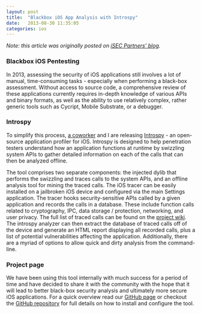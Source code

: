 ```yaml
---
layout: post
title:  "Blackbox iOS App Analysis with Introspy"
date:   2013-08-30 11:35:05
categories: ios
---
```


_Note: this article was originally posted on [iSEC Partners’ blog][isec-blog]._

### Blackbox iOS Pentesting

In 2013, assessing the security of iOS applications still involves a lot of manual, time-consuming tasks - especially when performing a black-box assessment. Without access to source code, a comprehensive review of these applications currently requires in-depth knowledge of various APIs and binary
formats, as well as the ability to use relatively complex, rather generic tools such as Cycript, Mobile Substrate, or a debugger.


### Introspy

To simplify this process, [a coworker][tdaniels] and I are releasing [Introspy][introspy-page] - an open-source application profiler for iOS. Introspy is designed to help penetration testers understand how an application functions at runtime by swizzling system APIs to gather detailed information on each of the calls that can then be analyzed offline.

The tool comprises two separate components: the injected dylib that performs the swizzling and traces calls to the system APIs, and an offline analysis tool for mining the traced calls. The iOS tracer can be easily installed on a jailbroken iOS device and configured via the main Settings application. The tracer hooks security-sensitive APIs called by a given application and records the calls in a database. These include function calls related to cryptography, IPC, data storage / protection, networking, and user privacy. The full list of traced calls can be found on the [project wiki][introspy-wiki]. The introspy analyzer can then extract the database of traced calls off of the device and generate an HTML report displaying all recorded calls, plus a list of potential vulnerabilities affecting the application. Additionally, there are a myriad of options to allow quick and dirty analysis from the command-line.


### Project page

We have been using this tool internally with much success for a period of time and have decided to share it with the community with the hope that it will lead to better black-box security analysis and ultimately more secure iOS applications. For a quick overview read our [GitHub page][introspy-page] or checkout the [GitHub repository][introspy-gh] for full details on how to install and configure the tool.


[isec-blog]: https://www.isecpartners.com/blog.aspx
[tdaniels]: https://twitter.com/mitchbreathely/
[introspy-page]: http://isecpartners.github.io/Introspy-iOS/
[introspy-wiki]: https://github.com/iSECPartners/Introspy-iOS/wiki
[introspy-gh]: https://github.com/iSECPartners/Introspy-iOS/
